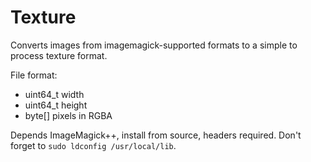 # Texture

Converts images from imagemagick-supported formats to a simple to process texture format.

File format:

* uint64_t width
* uint64_t height
* byte[] pixels in RGBA

Depends ImageMagick++, install from source, headers required.
Don't forget to `sudo ldconfig /usr/local/lib`.
